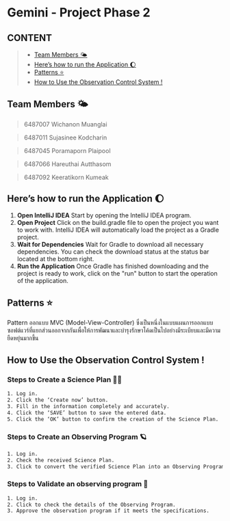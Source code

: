 #  Gemini - Project Phase 2

## CONTENT
> * [Team Members 🌤️](##team-members-🌤️)
> * [Here’s how to run the Application 🌔](##here’s-how-to-run-the-application-🌔)
> * [Patterns ⭐️](#patterns-⭐️)
> * [How to Use the Observation Control System !](#how-to-use-the-observation-control-system-!)


## Team Members 🌤️

> 6487007 Wichanon  Muanglai

> 6487011 Sujasinee Kodcharin

> 6487045 Poramaporn Plaipool

> 6487066 Hareuthai Autthasom

> 6487092 Keeratikorn Kumeak

## Here’s how to run the Application 🌔

1. **Open IntelliJ IDEA** Start by opening the IntelliJ IDEA program.
2. **Open Project** Click on the build.gradle file to open the project you want to work with. IntelliJ IDEA will automatically load the project as a Gradle project.
3. **Wait for Dependencies** Wait for Gradle to download all necessary dependencies. You can check the download status at the status bar located at the bottom right.
4. **Run the Application** Once Gradle has finished downloading and the project is ready to work, click on the "run" button to start the operation of the application.

## Patterns ⭐️
Pattern ออกแบบ MVC (Model-View-Controller) ซึ่งเป็นหนึ่งในแบบแผนการออกแบบซอฟต์แวร์ที่แยกส่วนออกจากกันเพื่อให้การพัฒนาและบำรุงรักษาโค้ดเป็นไปอย่างมีระเบียบและมีความยืดหยุ่นมากขึ้น


## How to Use the Observation Control System !
### Steps to Create a Science Plan 👨‍🚀

```sh
1. Log in.
2. Click the ‘Create now’ button.
3. Fill in the information completely and accurately.
4. Click the ‘SAVE’ button to save the entered data.
5. Click the ‘OK’ button to confirm the creation of the Science Plan.
```

### Steps to Create an Observing Program 🪐

```sh
1. Log in.
2. Check the received Science Plan.
3. Click to convert the verified Science Plan into an Observing Program.

```
### Steps to Validate an observing program 🚀
```sh
1. Log in.
2. Click to check the details of the Observing Program.
3. Approve the observation program if it meets the specifications.
```
